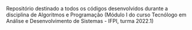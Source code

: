 Repositório destinado a todos os códigos desenvolvidos durante a disciplina de Algoritmos e Programação (Módulo I do curso Tecnólogo em Análise e Desenvolvimento de Sistemas - IFPI, turma 2022.1)
